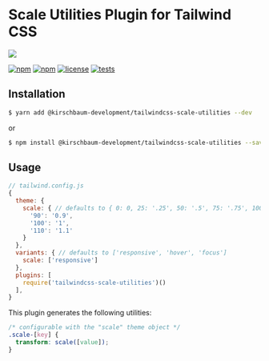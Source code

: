 # Scale Utilities Plugin for Tailwind CSS

![](https://image.ibb.co/hgnwNx/logo.jpg)

[![npm](https://img.shields.io/npm/v/@kirschbaum-development/tailwindcss-scale-utilities.svg)](https://www.npmjs.com/package/@kirschbaum-development/tailwindcss-scale-utilities)
[![npm](https://img.shields.io/npm/dt/@kirschbaum-development/tailwindcss-scale-utilities.svg)](https://www.npmjs.com/package/@kirschbaum-development/tailwindcss-scale-utilities)
[![license](https://img.shields.io/github/license/mashape/apistatus.svg)](https://www.npmjs.com/package/@kirschbaum-development/tailwindcss-scale-utilities)
[![tests](https://travis-ci.org/kirschbaum-development/tailwindcss-scale-utilities.svg?branch=master)](https://travis-ci.org/kirschbaum-development/tailwindcss-scale-utilities)

## Installation

```bash
$ yarn add @kirschbaum-development/tailwindcss-scale-utilities --dev
```

or

```bash
$ npm install @kirschbaum-development/tailwindcss-scale-utilities --save-dev
```

## Usage

```js
// tailwind.config.js
{
  theme: {
    scale: { // defaults to { 0: 0, 25: '.25', 50: '.5', 75: '.75', 100: 1 }
      '90': '0.9',
      '100': '1',
      '110': '1.1'
    }
  },
  variants: { // defaults to ['responsive', 'hover', 'focus']
    scale: ['responsive']
  },
  plugins: [
    require('tailwindcss-scale-utilities')()
  ],
}
```

This plugin generates the following utilities:

```css
/* configurable with the "scale" theme object */
.scale-[key] {
  transform: scale([value]);
}
```
